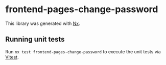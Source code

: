 # frontend-pages-change-password

This library was generated with [Nx](https://nx.dev).

## Running unit tests

Run `nx test frontend-pages-change-password` to execute the unit tests via [Vitest](https://vitest.dev/).
